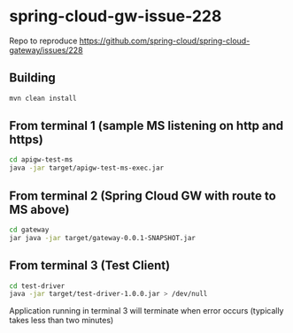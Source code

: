 # spring-cloud-gw-issue-228

Repo to reproduce https://github.com/spring-cloud/spring-cloud-gateway/issues/228

## Building
```bash
mvn clean install
```

## From terminal 1 (sample MS listening on http and https)
```bash
cd apigw-test-ms
java -jar target/apigw-test-ms-exec.jar
```

## From terminal 2 (Spring Cloud GW with route to MS above)
```bash
cd gateway
jar java -jar target/gateway-0.0.1-SNAPSHOT.jar
```

## From terminal 3 (Test Client)
```bash
cd test-driver
java -jar target/test-driver-1.0.0.jar > /dev/null
```

Application running in terminal 3 will terminate when error occurs (typically takes less than two minutes)
